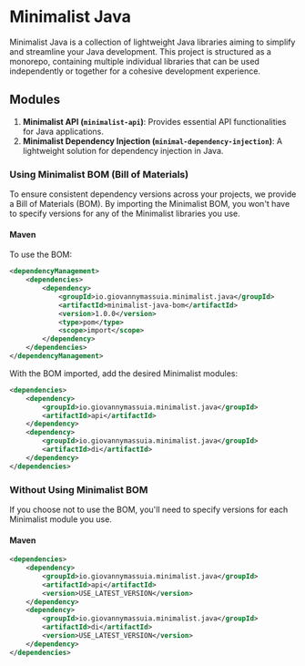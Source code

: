 # Minimalist Java

Minimalist Java is a collection of lightweight Java libraries aiming to simplify and streamline your Java development. This project is structured as a monorepo, containing multiple individual libraries that can be used independently or together for a cohesive development experience.

## Modules

1. **Minimalist API (`minimalist-api`)**: Provides essential API functionalities for Java applications.
2. **Minimalist Dependency Injection (`minimal-dependency-injection`)**: A lightweight solution for dependency injection in Java.

### Using Minimalist BOM (Bill of Materials)

To ensure consistent dependency versions across your projects, we provide a Bill of Materials (BOM). By importing the Minimalist BOM, you won't have to specify versions for any of the Minimalist libraries you use.

#### Maven

To use the BOM:

```xml
<dependencyManagement>
    <dependencies>
        <dependency>
            <groupId>io.giovannymassuia.minimalist.java</groupId>
            <artifactId>minimalist-java-bom</artifactId>
            <version>1.0.0</version>
            <type>pom</type>
            <scope>import</scope>
        </dependency>
    </dependencies>
</dependencyManagement>
```

With the BOM imported, add the desired Minimalist modules:

```xml
<dependencies>
    <dependency>
        <groupId>io.giovannymassuia.minimalist.java</groupId>
        <artifactId>api</artifactId>
    </dependency>
    <dependency>
        <groupId>io.giovannymassuia.minimalist.java</groupId>
        <artifactId>di</artifactId>
    </dependency>
</dependencies>
```

### Without Using Minimalist BOM

If you choose not to use the BOM, you'll need to specify versions for each Minimalist module you use.

#### Maven

```xml
<dependencies>
    <dependency>
        <groupId>io.giovannymassuia.minimalist.java</groupId>
        <artifactId>api</artifactId>
        <version>USE_LATEST_VERSION</version>
    </dependency>
    <dependency>
        <groupId>io.giovannymassuia.minimalist.java</groupId>
        <artifactId>di</artifactId>
        <version>USE_LATEST_VERSION</version>
    </dependency>
</dependencies>
```
